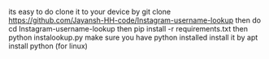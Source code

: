 its easy to do 
clone it to your device by git clone https://github.com/Jayansh-HH-code/Instagram-username-lookup
then do cd Instagram-username-lookup
then pip install -r requirements.txt
then python instalookup.py
make sure you have python installed 
install it by apt install python (for linux)
